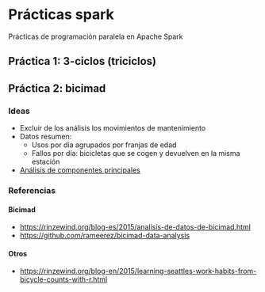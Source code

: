 # Prácticas spark
Prácticas de programación paralela en Apache Spark

## Práctica 1: 3-ciclos (triciclos)

## Práctica 2: bicimad

### Ideas

- Excluir de los análisis los movimientos de mantenimiento
- Datos resumen:
    - Usos por día agrupados por franjas de edad
    - Fallos por día: bicicletas que se cogen y devuelven en la misma estación
- [Análisis de componentes principales](https://en.wikipedia.org/wiki/Principal_component_analysis)


### Referencias

#### Bicimad

- https://rinzewind.org/blog-es/2015/analisis-de-datos-de-bicimad.html
- https://github.com/rameerez/bicimad-data-analysis

#### Otros

- https://rinzewind.org/blog-en/2015/learning-seattles-work-habits-from-bicycle-counts-with-r.html
